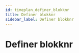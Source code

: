 ```yaml
---
id: timeplan_definer_blokknr
title: Definer blokknr
sidebar_label: Definer blokknr
---
```


# Definer blokknr
